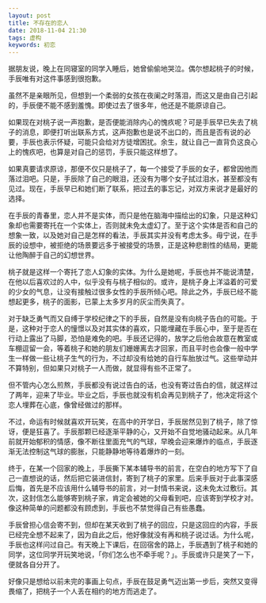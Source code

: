 ```yaml
---
layout: post
title: 不存在的恋人
date: 2018-11-04 21:30
tags: 虚构
keywords: 初恋
---
```


据朋友说，晚上在同寝室的同学入睡后，她曾偷偷地哭泣。偶尔想起桃子的时候，手辰唯有对这件事感到很抱歉。

虽然不是亲眼所见，但想到一个柔弱的女孩在夜阑之时落泪，而这又是由自己引起的，手辰便不能不感到羞愧。即使过去了很多年，他还是不能原谅自己。

如果现在对桃子说一声抱歉，是否便能消除内心的愧疚呢？可是手辰早已失去了桃子的消息，即便打听出联系方式，这声抱歉也是说不出口的，而且是否有说的必要，手辰也表示怀疑，可能只会给对方徒增困扰。余生，就让自己一直背负这良心上的愧疚吧，也算是对自己的惩罚，手辰只能这样想了。

如果真要请求原谅，那便不仅只是桃子了，每一个接受了手辰的女子，都曾因他而落过泪吧。只是，手辰除了自己的眼泪，还没有为哪个女子拭过泪水，甚至都没有见过。现在，手辰早已和她们断了联系，把过去的事忘记，对双方来说才是最好的选择。

在手辰的青春里，恋人并不是实体，而只是他在脑海中描绘出的幻象，只是这种幻象却也需要寄托在一个实体上，否则就未免太虚幻了。至于这个实体是否和自己的想象一致，以及她对自己是怎样的看法，手辰其实并没有考虑太多。毋宁说，在手辰的设想中，被拒绝的场景要远多于被接受的场景，正是这种悲剧性的结局，更能让他陶醉于自己的幻想世界。

桃子就是这样一个寄托了恋人幻象的实体。为什么是她呢，手辰也并不能说清楚，在他以后喜欢过的人中，似乎没有与桃子相似的。或许，是桃子身上洋溢着的可爱的少女的气息，让没有接触过很多女性的手辰所倾心吧。除此之外，手辰已经不能想起更多，桃子的面影，已蒙上太多岁月的灰尘而失真了。

对于缺乏勇气而又自缚于学校纪律之下的手辰，自然是没有向桃子告白的可能。于是，这种对于恋人的憧憬以及对其实体的喜欢，只能埋藏在手辰心中，至于是否在行动上露出了马脚，恐怕是难免的吧。手辰还记得的，放学之后他会故意在教室或车棚逗留一会，等着桃子和她的朋友们姗姗离去才回家，而且平时也会像一般中学生一样做一些让桃子生气的行为，不过却没有给她的自行车胎放过气。这些举动并不算特别，但如果只对桃子一人而做，就显得有些不正常了。

但不管内心怎么煎熬，手辰都没有说过告白的话，也没有寄过告白的信，就这样过了两年，迎来了毕业。毕业之后，手辰也就没有机会再见到桃子了，他决定将这个恋人埋葬在心底，像曾经做过的那样。

不过，命运有时候就喜欢开玩笑，在高中的开学日，手辰居然见到了桃子，除了惊讶，便是狂喜了。手辰那颗已经逐渐平静的心，又开始不自觉地骚动起来。从几年前就开始郁积的情感，像不断往里面充气的气球，早晚会迎来爆炸的临点，手辰逐渐无法控制这气球的膨胀，只能静静地等待着爆炸的一刻。

终于，在某一个回家的晚上，手辰撕下某本辅导书的前言，在空白的地方写下了自己一直想说的话，然后把它装进信封，寄到了桃子的家里。后来手辰对于此事深感后悔，首先是不应该用什么辅导书的前言，对一封情书来说，这未免太过敷衍。其次，这封信怎么能够寄到桃子家，肯定会被她的父母看到吧，应该寄到学校才对。像这种简单的问题都没有顾虑到，手辰也不禁觉得自己有些愚蠢。

手辰曾担心信会寄不到，但却在某天收到了桃子的回应，只是这回应的内容，手辰已经完全想不起来了，因为自此之后，他好像就没有再和桃子说过话。为什么呢，手辰也这样问过自己。有天晚上下课后，在回宿舍的路上，手辰遇到了桃子和她的同学，这位同学开玩笑地说，「你们怎么也不牵手呢？」。手辰或许只是笑了一下，便就各自分开了。

好像只是想给以前未完的事画上句点，手辰在鼓足勇气迈出第一步后，突然又变得畏缩了，把桃子一个人丢在相约的地方而逃走了。
